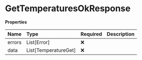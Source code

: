 # GetTemperaturesOkResponse

**Properties**

| Name   | Type                 | Required | Description |
| :----- | :------------------- | :------- | :---------- |
| errors | List[Error]          | ❌       |             |
| data   | List[TemperatureGet] | ❌       |             |

<!-- This file was generated by liblab | https://liblab.com/ -->
